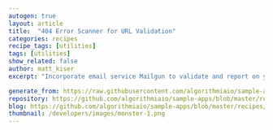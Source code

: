 ```yaml
---
autogen: true
layout: article
title:  "404 Error Scanner for URL Validation"
categories: recipes
recipe_tags: [utilities]
tags: [utilities]
show_related: false
author: matt_kiser
excerpt: "Incorporate email service Mailgun to validate and report on your URL's and find broken links on your website."

generate_from: https://raw.githubusercontent.com/algorithmiaio/sample-apps/master/recipes/404-Error-Scanner/readme.md
repository: https://github.com/algorithmiaio/sample-apps/blob/master/recipes/404-Error-Scanner/
blog: https://github.com/algorithmiaio/sample-apps/blob/master/recipes/404-Error-Scanner/readme.md
thumbnail: /developers/images/monster-1.png
---
```

